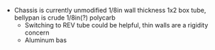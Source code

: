 - Chassis is currently unmodified 1/8in wall thickness 1x2 box tube, bellypan is crude 1/8in(?) polycarb
	- Switching to REV tube could be helpful, thin walls are a rigidity concern
	- Aluminum bas